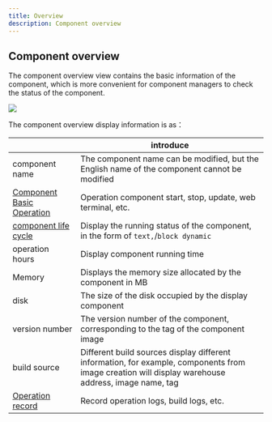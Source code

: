 ```yaml
---
title: Overview
description: Component overview
---
```


## Component overview

The component overview view contains the basic information of the component, which is more convenient for component managers to check the status of the component.

![](https://static.goodrain.com/docs/5.6/use-manual/component-manage/overview/overview.png)

The component overview display information is as：

|                                                                                         | introduce                                                                                                                                          |
| --------------------------------------------------------------------------------------- | -------------------------------------------------------------------------------------------------------------------------------------------------- |
| component name                                                                          | The component name can be modified, but the English name of the component cannot be modified                                                       |
| [Component Basic Operation](/docs/use-manual/component-manage/overview/basic-operation) | Operation component start, stop, update, web terminal, etc.                                                                                        |
| [component life cycle](/docs/use-manual/component-manage/overview/service-properties)   | Display the running status of the component, in the form of `text,`/`block dynamic`                                                                |
| operation hours                                                                         | Display component running time                                                                                                                     |
| Memory                                                                                  | Displays the memory size allocated by the component in MB                                                                                          |
| disk                                                                                    | The size of the disk occupied by the display component                                                                                             |
| version number                                                                          | The version number of the component, corresponding to the tag of the component image                                                               |
| build source                                                                            | Different build sources display different information, for example, components from image creation will display warehouse address, image name, tag |
| [Operation record](/docs/use-manual/component-manage/overview/operation-log)            | Record operation logs, build logs, etc.                                                                                                            |

